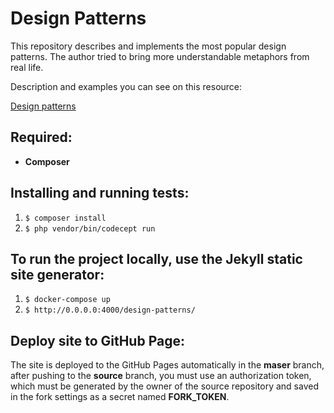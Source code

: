 # Design Patterns

This repository describes and implements the most popular design patterns.
The author tried to bring more understandable metaphors from real life.

Description and examples you can see on this resource:

[Design patterns](https://nixsolutions.github.io/design-patterns/)


Required:
--
* **Composer**

Installing and running tests:
--

1. `$ composer install`
2. `$ php vendor/bin/codecept run`

To run the project locally, use the Jekyll static site generator:
--

1. `$ docker-compose up`
2. `$ http://0.0.0.0:4000/design-patterns/`

Deploy site to GitHub Page:
--

The site is deployed to the GitHub Pages automatically in the **maser** branch, 
after pushing to the **source** branch, you must use an authorization token, 
which must be generated by the owner of the source repository and saved in the fork settings as a secret named **FORK_TOKEN**.